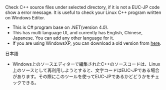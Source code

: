 Check C++ source files under selected directory, if it is not a EUC-JP code show a error message. It is useful to check your Linux C++ program written on Windows Editor.

- This is C# program base on .NET(version 4.0).
- This has multi language UI, and currently has English, Chinese, Japanese. You can add any other language for it.
- If you are using WindowsXP, you can download a old version from [here](http://www.infbj.com/?L=en-us&M=FreeSoftwares).

日本語
- Windows上のソースエディターで編集されたC++のソースコードは、Linux上のソースとして再利用しようとすると、文字コードはEUC-JPである場合があります。その際にこのツールを使ってEUC-JPであるかどどうかをチェックできる。
